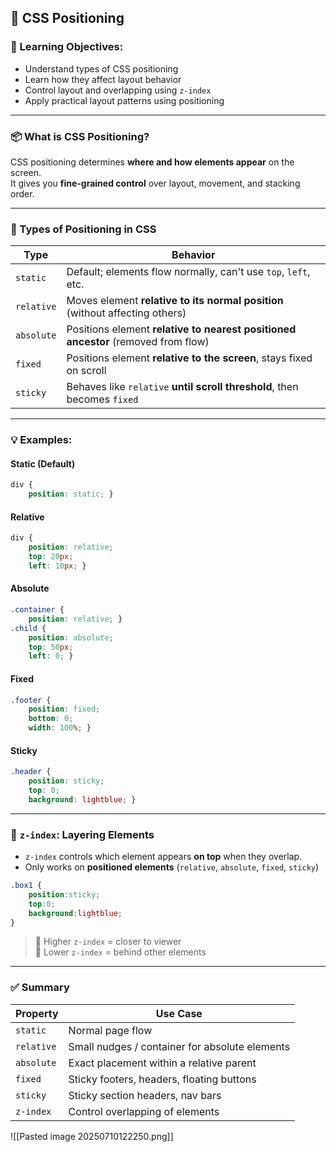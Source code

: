 ## 📍 CSS Positioning

### 🎯 Learning Objectives:

- Understand types of CSS positioning
- Learn how they affect layout behavior
- Control layout and overlapping using `z-index`
- Apply practical layout patterns using positioning

---

### 📦 What is CSS Positioning?

CSS positioning determines **where and how elements appear** on the screen.  
It gives you **fine-grained control** over layout, movement, and stacking order.

---

### 🧱 Types of Positioning in CSS

|Type|Behavior|
|---|---|
|`static`|Default; elements flow normally, can't use `top`, `left`, etc.|
|`relative`|Moves element **relative to its normal position** (without affecting others)|
|`absolute`|Positions element **relative to nearest positioned ancestor** (removed from flow)|
|`fixed`|Positions element **relative to the screen**, stays fixed on scroll|
|`sticky`|Behaves like `relative` **until scroll threshold**, then becomes `fixed`|

---

### 💡 Examples:

#### Static (Default)

```css
div {   
	position: static; }
```

#### Relative

```css
div {   
	position: relative;   
	top: 20px;   
	left: 10px; }
```

#### Absolute

```css
.container {   
	position: relative; }  
.child {   
	position: absolute;   
	top: 50px;   
	left: 0; }
```

#### Fixed

```css
.footer {   
	position: fixed;   
	bottom: 0;   
	width: 100%; }
```

#### Sticky

```css
.header {   
	position: sticky;   
	top: 0;   
	background: lightblue; }
```

---

### 🧊 `z-index`: Layering Elements

- `z-index` controls which element appears **on top** when they overlap.
- Only works on **positioned elements** (`relative`, `absolute`, `fixed`, `sticky`)

```css
.box1 {
	position:sticky;
	top:0;
	background:lightblue;
}
```

> 🔺 Higher `z-index` = closer to viewer  
> 🔻 Lower `z-index` = behind other elements

---

### ✅ Summary

| Property   | Use Case                                       |
| ---------- | ---------------------------------------------- |
| `static`   | Normal page flow                               |
| `relative` | Small nudges / container for absolute elements |
| `absolute` | Exact placement within a relative parent       |
| `fixed`    | Sticky footers, headers, floating buttons      |
| `sticky`   | Sticky section headers, nav bars               |
| `z-index`  | Control overlapping of elements                |
![[Pasted image 20250710122250.png]]
